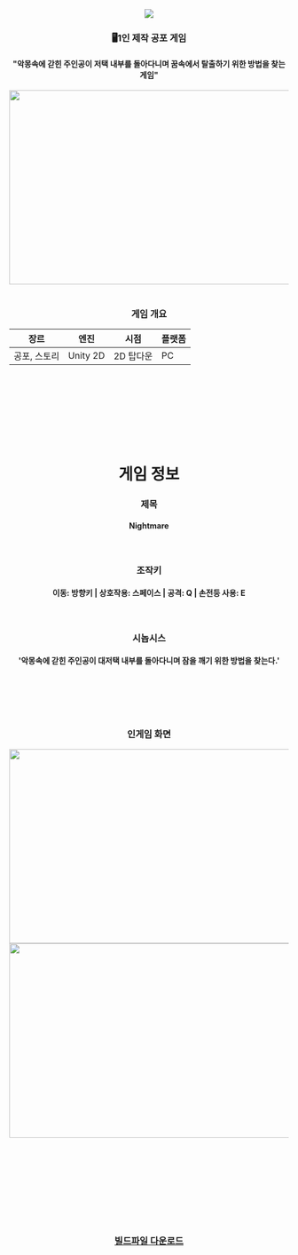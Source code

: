 <div align=center>
	<img src="https://capsule-render.vercel.app/api?type=waving&color=auto&height=200&section=header&text=Nightmare&fontSize=90" />	
</div>

<div align="center">

### 🖥1인 제작 공포 게임 
#### "악몽속에 갇힌 주인공이 저택 내부를 돌아다니며 꿈속에서 탈출하기 위한 방법을 찾는 게임"

  <img src="https://user-images.githubusercontent.com/105810571/217477751-fa1b3ccc-b124-4562-8cc2-d9f3f57c31bc.png" width="650" height="350"/>  
  
  <br/>
  <br/>
  
  ### 게임 개요
  
|장르|엔진|시점|플랫폼|
|---|---|---|---|
|공포, 스토리|Unity 2D|2D 탑다운|PC|

  <br/><br/><br/><br/><br/><br/><br/>
  
  
  
  # 게임 정보
  
  
  ### 제목
  
  #### Nightmare
  
  <br/>
  
  ### 조작키
  
  #### 이동: 방향키 | 상호작용: 스페이스 | 공격: Q | 손전등 사용: E
  
  <br/>
  
  ### 시놉시스
  
  #### '악몽속에 갇힌 주인공이 대저택 내부를 돌아다니며 잠을 깨기 위한 방법을 찾는다.'
  
<br/>
  <br/>
  <br/>
  <br/>
  
### 인게임 화면
  <img src="https://user-images.githubusercontent.com/105810571/217478634-0fe245af-ac71-4bf3-9a14-82fbda3108ad.png" width="650" height="350"/>
  <img src="https://user-images.githubusercontent.com/105810571/217478823-810365a6-9cfb-48ad-b912-7d30d24e6344.png" width="650" height="350"/>
  
<br/><br/><br/><br/><br/><br/><br/><br/>
	
### [빌드파일 다운로드](https://drive.google.com/file/d/1DG6m6gWlm79Tgdy95ALvPglvqj9pGABj/view?usp=sharing)
	

	
</div>
